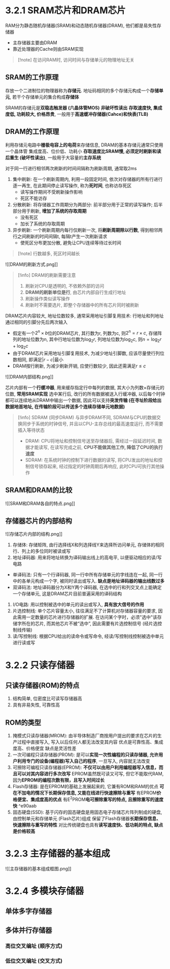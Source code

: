 
# 3.2.1 SRAM芯片和DRAM芯片

RAM分为静态随机存储器(SRAM)和动态随机存储器(DRAM), 他们都是易失性存储器
+ 主存储器主要由DRAM
+ 靠近处理器的Cache则由SRAM实现

>[!note] 在访问RAM时, 访问时间与存储单元的物理地址无关

## SRAM的工作原理

存放一个二进制位的物理器称为**存储元**. 地址码相同的多个存储元构成一个**存储单元**, 若干个存储单元的集合构成**存储体**

SRAM的存储元是**双稳态触发器 (六晶体管MOS)**
**非破坏性读出**
**存取速度快, 集成度低, 功耗较大, 价格昂贵**, 一般用于**高速缓冲存储器(Cahce)和快表(TLB)**
## DRAM的工作原理

利用存储元电路中**栅极电容上的电荷**来存储信息, DRAM的基本存储元通常只使用一个晶体管
集成度高、位价低、功耗小
**存取速度比SRAM慢, 必须定时刷新和读后重生 (破坏性读出)**, 一般用于大容量的**主存系统**

对于同一行进行相邻两次刷新的时间间隔称为刷新周期, 通常取2ms
1. 集中刷新: 在一个刷新周期内, 利用一段固定时间, 依次对存储器的所有行进行逐一再生, 在此期间停止读写操作, 称为**死时间**, 也称访存死区
   + 读写操作期间不受刷新操作影响
   + 死区不能访存
1. 分散刷新: 将存储器工作周期分为两部分: 前半部分用于正常的读写操作; 后半部分用于刷新, **增加了系统的存取周期**
   + 没有死区
   + 加长了系统的存取周期
1. 异步刷新: 一个刷新周期内每行仅刷新一次, 将**刷新周期除以行数**, 得到相邻两行之间刷新的时间间隔t, 每隔t产生一次刷新请求
   + 使死区分布更加分散, 避免让CPU连续等待过长时间

>[!note] 行数越多, 死区时间越长



![[DRAM的刷新方式.png]]

>[!info] DRAM的刷新需要注意
>1. 刷新对CPU是透明的, 不依赖外部的访问
>2. **DRAM的刷新单位是行**, 由芯片内部自行生成行地址
>3. 刷新操作类似读写操作
>4. 刷新时不需要选片, 即整个存储器中的所有芯片同时被刷新

DRAM芯片内容较大, 地址位数较多, 通常采用地址引脚复用技术: 行地址和列地址通过相同的引脚分先后两次输入

+ 假定有一个$2^n\times b$位的DRAM芯片, 其行数为r, 列数为c, 则$2^n=r\times c$, 存储阵列的地址位数为n, 其中行地址位数为$\log_{2}r$, 列地址位数为$\log_{2}c$, 则$n=\log_{2}r+\log_{2}c$
+ 由于DRAM芯片采用地址引脚复用技术, 为减少地址引脚数, 应该尽量使行列位数相同, 即满足$|r-c|$最小
+ DRAM按行刷新, 为减少刷新开销, 应使行数较少, 因此还需满足$r\leqslant c$

![[DRAM内部结构.png]]

芯片内部有一个**行缓冲器**, 用来缓存指定行中每列的数据, 其大小为列数$\times$存储元的位数, **常用SRAM实现**
选中某行后, 改行的所有数据被送入行缓冲器, 以后每个时钟都可以连续地从DRAM中输出一个数据, 因此可以支持**突发传输 (在寻址阶段给出数据地首地址, 在传输阶段可以传送多个连续存储单元地数据)**

>[!info] SDRAM (同步DRAM)
>与异步DRAM不同, SDRAM与CPU的数据交换同步于系统的时钟信号, 并且以CPU-主存总线的最高速度运行, 而不需要插入等待状态
>+ DRAM: CPU将地址和控制信号送至存储器后, 需经过一段延迟时间, 数据才能读写, 在读写完成之前, **CPU不能做其他工作, 降低了CPU的执行速度**
>+ SDRAM: 在系统时钟的控制下进行数据的读写, 将CPU发出的地址和控制信号锁存起来, 经过指定的时钟周期后再响应, 此时CPU可执行其他操作
## SRAM和DRAM的比较

![[SRAM和DRAM各自的特点.png]]

## 存储器芯片的内部结构

![[存储芯片内部的结构.png]]

1. 存储体: 存储矩阵, 由行选择线X和列选择线Y来选择所访问单元, 存储体的相同行、列上的多位同时被读或写
2. 地址译码器: 用来将地址转换为译码输出线上的高电平, 以便驱动相应的读/写电路
  + 单译码法: 只有一个行译码器, 同一行中所有存储单元的字线连在一起, 同一行中的各单元构成一个字, 被同时读出或写入. 
    **缺点是地址译码器的输出线数过多** 
  + 双译码法: 地址译码器分为X和Y两个译码器, 在选中的行和列交叉点上能确定一个存储单元, 这是DRAM芯片目前普遍采用的译码结构
1. I/O电路: 用以控制被选中的单元的读出或写入, **具有放大信号的作用**
2. 片选控制线: 单个芯片容量太小, 往往满足不了计算机对存储器容量的要求, 因此需用一定数量的芯片进行存储器的扩展. 在访问某个字时，必须"选中"该存储字所在的芯片, 而其他芯片不被“选中”, 因此需要有片选控制信号 (经片选控制线传输)
3. 读/写控制线: 根据CPU给出的读命令或写命令, 经读/写控制线控制被选中单元进行读或写

# 3.2.2 只读存储器

## 只读存储器(ROM)的特点

1. 结构简单, 位密度比可读写存储器高
2. 具有非易失性, 可靠性高

## ROM的类型

1. 掩模式只读存储器(MROM): 由半导体制造厂商按用户提出的要求在芯片的生产过程中直接写入, 写入以后任何人都无法改变其内容
   优点是可靠性高、集成度高、价格便宜
   缺点是灵活性差
2. 一次可编程只读存储器(PROM): 是可以**实现一次性编程的只读存储器, 允许用户利用专门的设备(编程器)写入自己的程序**, 一旦写入, 内容就无法改变
3. 可擦除可编程只读存储器(EPROM): **不仅可以由用户利用编程器写入信息，而且可以对其内容进行多次改写**
   EPROM虽然既可读又可写, 但它不能取代RAM, 因为**EPROM的编程次数有限，且写入时间过长**
4. Flash存储器: 是在EPROM的基础上发展起来的, 它兼有ROM和RAM的优点
   **可在不加电的情况下长期保存信息, 又能在线进行快速擦除与重写**
   有EPROM**价格便宜、集成度高的优点**
   有E${}^2$PROM**电可擦除重写的特点, 且擦除重写的速度快** ^e90aab
5. 固态硬盘(SSD): 基于闪存的固态硬盘是用固态电子存储芯片阵列制成的硬盘, 由控制单元和存储单元 (Flash芯片)组成
   保留了Flash存储器**长期保存信息、快速擦除与重写的特性**
   对比传统硬盘也具有**读写速度快、低功耗的特点, 缺点是价格较高**

# 3.2.3 主存储器的基本组成

![[主存储器的基本组成框图.png]]


# 3.2.4 多模块存储器

## 单体多字存储器

## 多体并行存储器

### 高位交叉编址 (顺序方式)

### 低位交叉编址 (交叉方式)

